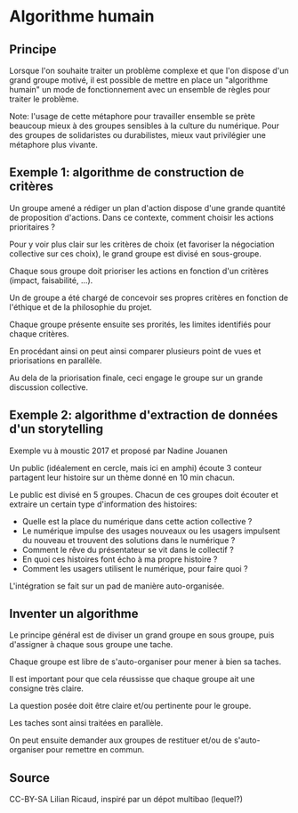 <!--

---
title: Algorithme humain 
description: Lorsque l'on souhaite traiter un problème complexe et que l'on dispose d'un grand groupe motivé, il est possible de mettre en place un "algorithme humain" un mode de fonctionnement avec un ensemble de règles pour traiter le problème.
image_url: 
---

-->


# Algorithme humain

## Principe

Lorsque l'on souhaite traiter un problème complexe et que l'on dispose d'un grand groupe motivé, il est possible de mettre en place un "algorithme humain" un mode de fonctionnement avec un ensemble de règles pour traiter le problème.

Note: l'usage de cette métaphore pour travailler ensemble se prète beaucoup mieux à des groupes sensibles à la culture du numérique. Pour des groupes de solidaristes ou durabilistes, mieux vaut privilégier une métaphore plus vivante.

## Exemple 1: algorithme de construction de critères

Un groupe amené a rédiger un plan d'action dispose d'une grande quantité de proposition d'actions. Dans ce contexte, comment choisir les actions prioritaires ?

Pour y voir plus clair sur les critères de choix (et favoriser la négociation collective sur ces choix), le grand groupe est divisé en sous-groupe.

Chaque sous groupe doit prioriser les actions en fonction d'un critères (impact, faisabilité, ...).

Un de groupe a été chargé de concevoir ses propres critères en fonction de l'éthique et de la philosophie du projet.

Chaque groupe présente ensuite ses prorités, les limites identifiés pour chaque critères.

En procédant ainsi on peut ainsi comparer plusieurs point de vues et priorisations en parallèle.

Au dela de la priorisation finale, ceci engage le groupe sur un grande discussion collective.

## Exemple 2: algorithme d'extraction de données d'un storytelling

Exemple vu à moustic 2017 et proposé par Nadine Jouanen

Un public (idéalement en cercle, mais ici en amphi) écoute
3 conteur partagent leur histoire sur un thème donné en 10 min chacun.

Le public est divisé en 5 groupes. Chacun de ces groupes doit écouter et extraire un certain type d'information des histoires:

- Quelle est la place du numérique dans cette action collective ?
- Le numérique impulse des usages nouveaux ou les usagers impulsent du nouveau et trouvent des solutions dans le numérique ?
- Comment le rêve du présentateur se vit dans le collectif ?
- En quoi ces histoires font écho à ma propre histoire ?
- Comment les usagers utilisent le numérique, pour faire quoi ? 

L'intégration se fait sur un pad de manière auto-organisée.

## Inventer un algorithme

Le principe général est de diviser un grand groupe en sous groupe, puis d'assigner à chaque sous groupe une tache. 

Chaque groupe est libre de s'auto-organiser pour mener à bien sa taches.

Il est important pour que cela réussisse que chaque groupe ait une consigne très claire.

La question posée doit être claire et/ou pertinente pour le groupe.

Les taches sont ainsi traitées en parallèle.

On peut ensuite demander aux groupes de restituer et/ou de s'auto-organiser pour remettre en commun.

## Source
CC-BY-SA
Lilian Ricaud, inspiré par un dépot multibao (lequel?)
